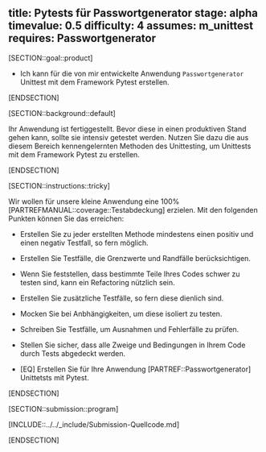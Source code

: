title: Pytests für Passwortgenerator
stage: alpha
timevalue: 0.5
difficulty: 4
assumes: m_unittest
requires: Passwortgenerator
---

[SECTION::goal::product]

- Ich kann für die von mir entwickelte Anwendung `Passwortgenerator` Unittest mit dem Framework
  Pytest erstellen.

[ENDSECTION]

[SECTION::background::default]

Ihr Anwendung ist fertiggestellt. Bevor diese in einen produktiven Stand gehen kann, sollte sie
intensiv getestet werden. Nutzen Sie dazu die aus diesem Bereich kennengelernten Methoden des
Unittesting, um Unittests mit dem Framework Pytest zu erstellen.

[ENDSECTION]

[SECTION::instructions::tricky]

Wir wollen für unsere kleine Anwendung eine 100% [PARTREFMANUAL::coverage::Testabdeckung] erzielen.
Mit den folgenden Punkten können Sie das erreichen:

- Erstellen Sie zu jeder erstellten Methode mindestens einen positiv und einen negativ Testfall,
  so fern möglich.
- Erstellen Sie Testfälle, die Grenzwerte und Randfälle berücksichtigen.
- Wenn Sie feststellen, dass bestimmte Teile Ihres Codes schwer zu testen sind, kann ein Refactoring
  nützlich sein.
- Erstellen Sie zusätzliche Testfälle, so fern diese dienlich sind.
- Mocken Sie bei Anbhängigkeiten, um diese isoliert zu testen.
- Schreiben Sie Testfälle, um Ausnahmen und Fehlerfälle zu prüfen.
- Stellen Sie sicher, dass alle Zweige und Bedingungen in Ihrem Code durch Tests abgedeckt werden.

- [EQ] Erstellen Sie für Ihre Anwendung [PARTREF::Passwortgenerator] Unittetsts mit Pytest.

[ENDSECTION]

[SECTION::submission::program]

[INCLUDE::../../_include/Submission-Quellcode.md]

[ENDSECTION]
